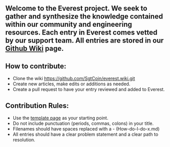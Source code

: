 ## Welcome to the Everest project. We seek to gather and synthesize the knowledge contained within our community and engineering resources. Each entry in Everest comes vetted by our support team. All entries are stored in our [Github Wiki](https://github.com/SgtCoin/everest/wiki) page.

## How to contribute:

* Clone the wiki https://github.com/SgtCoin/everest.wiki.git
* Create new articles, make edits or additions as needed. 
* Create a pull request to have your entry reviewed and added to Everest.


## Contribution Rules:

* Use the [template page](https://github.com/SgtCoin/everest/wiki/Template-Page) as your starting point. 
* Do not include punctuation (periods, commas, colons) in your title.
* Filenames should have spaces replaced with a - (How-do-I-do-x.md)
* All entries should have a clear problem statement and a clear path to resolution. 
